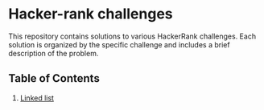 # Hacker-rank challenges

This repository contains solutions to various HackerRank challenges. Each solution is organized by the specific challenge and includes a brief description of the problem.

## Table of Contents

1. [Linked list](./src/hacker_rank/nested_lists/README.md)

